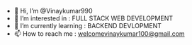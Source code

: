 - 👋 Hi, I’m @Vinaykumar990
- 👀 I’m interested in : FULL STACK WEB DEVELOPMENT
- 🌱 I’m currently learning : BACKEND DEVLOPMENT
- 📫 How to reach me : welcomevinaykumar100@gmail.com
<!---
Vinaykumar990/Vinaykumar990 is a ✨ special ✨ repository because its `README.md` (this file) appears on your GitHub profile.
You can click the Preview link to take a look at your changes.
--->
